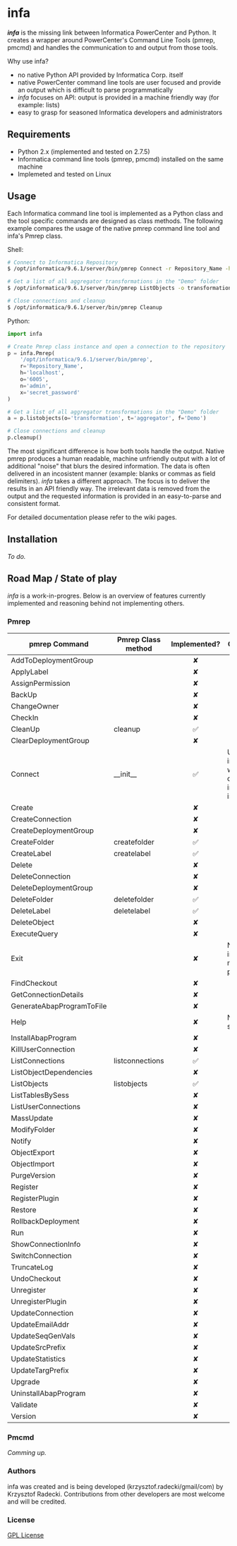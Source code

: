 # infa

**_infa_** is the missing link between Informatica PowerCenter and Python. It creates a wrapper around PowerCenter's Command Line Tools (pmrep, pmcmd) and handles the communication to and output from those tools.

Why use infa?
* no native Python API provided by Informatica Corp. itself
* native PowerCenter command line tools are user focused and provide an output which is difficult to parse programmatically
* _infa_ focuses on API: output is provided in a machine friendly way (for example: lists)
* easy to grasp for seasoned Informatica developers and administrators

## Requirements

* Python 2.x (implemented and tested on 2.7.5)
* Informatica command line tools (pmrep, pmcmd) installed on the same machine
* Implemeted and tested on Linux

## Usage

Each Informatica command line tool is implemented as a Python class and the tool specific commands are designed as class methods.
The following example compares the usage of the native pmrep command line tool and infa's Pmrep class.

Shell:
```sh
# Connect to Informatica Repository
$ /opt/informatica/9.6.1/server/bin/pmrep Connect -r Repository_Name -h localhost -o 6005 -n admin -x secret_password

# Get a list of all aggregator transformations in the "Demo" folder
$ /opt/informatica/9.6.1/server/bin/pmrep ListObjects -o transformation -t aggregator -f Demo

# Close connections and cleanup
$ /opt/informatica/9.6.1/server/bin/pmrep Cleanup
```

Python:
```Python
import infa

# Create Pmrep class instance and open a connection to the repository
p = infa.Pmrep(
    '/opt/informatica/9.6.1/server/bin/pmrep',
    r='Repository_Name',
    h='localhost',
    o='6005',
    n='admin',
    x='secret_password'
)

# Get a list of all aggregator transformations in the "Demo" folder
a = p.listobjects(o='transformation', t='aggregator', f='Demo')

# Close connections and cleanup
p.cleanup()
```
The most significant difference is how both tools handle the output. Native pmrep produces a human readable, machine unfriendly output with a lot of additional "noise" that blurs the desired information. The data is often delivered in an incosistent manner (example: blanks or commas as field delimiters).
_infa_ takes a different approach. The focus is to deliver the results in an API friendly way. The irrelevant data is removed from the output and the requested information is provided in an easy-to-parse and consistent format.

For detailed documentation please refer to the wiki pages.

## Installation

_To do._

## Road Map / State of play

_infa_ is a work-in-progres. Below is an overview of features currently implemented and reasoning behind not implementing others.

### Pmrep

| pmrep Command                       | Pmrep Class method                 | Implemented? | Comment  |
| ------------------------------------|------------------------------------|:------------:|----------|
| AddToDeploymentGroup                |                                    | ✘            |          |
| ApplyLabel                          |                                    | ✘            |          |
| AssignPermission                    |                                    | ✘            |          |
| BackUp                              |                                    | ✘            |          |
| ChangeOwner                         |                                    | ✘            |          |
| CheckIn                             |                                    | ✘            |          |
| CleanUp                             | cleanup                            | ✅            |          |
| ClearDeploymentGroup                |                                    | ✘            |          |
| Connect                             | \_\_init\_\_                       | ✅            |Used implicitly when class instance is created|
| Create                              |                                    | ✘            |          |
| CreateConnection                    |                                    | ✘            |          |
| CreateDeploymentGroup               |                                    | ✘            |          |
| CreateFolder                        | createfolder                       | ✅            |          |
| CreateLabel                         | createlabel                        | ✅            |          |
| Delete                              |                                    | ✘            |          |
| DeleteConnection                    |                                    | ✘            |          |
| DeleteDeploymentGroup               |                                    | ✘            |          |
| DeleteFolder                        | deletefolder                       | ✅            |          |
| DeleteLabel                         | deletelabel                        | ✅            |          |
| DeleteObject                        |                                    | ✘            |          |
| ExecuteQuery                        |                                    | ✘            |          |
| Exit                                |                                    | ✘            |No interactive mode planned|
| FindCheckout                        |                                    | ✘            |          |
| GetConnectionDetails                |                                    | ✘            |          |
| GenerateAbapProgramToFile           |                                    | ✘            |          |
| Help                                |                                    | ✘            |Not supported|
| InstallAbapProgram                  |                                    | ✘            |          |
| KillUserConnection                  |                                    | ✘            |          |
| ListConnections                     | listconnections                    | ✅            |          |
| ListObjectDependencies              |                                    | ✘            |          |
| ListObjects                         | listobjects                        | ✅            |          |
| ListTablesBySess                    |                                    | ✘            |          |
| ListUserConnections                 |                                    | ✘            |          |
| MassUpdate                          |                                    | ✘            |          |
| ModifyFolder                        |                                    | ✘            |          |
| Notify                              |                                    | ✘            |          |
| ObjectExport                        |                                    | ✘            |          |
| ObjectImport                        |                                    | ✘            |          |
| PurgeVersion                        |                                    | ✘            |          |
| Register                            |                                    | ✘            |          |
| RegisterPlugin                      |                                    | ✘            |          |
| Restore                             |                                    | ✘            |          |
| RollbackDeployment                  |                                    | ✘            |          |
| Run                                 |                                    | ✘            |          |
| ShowConnectionInfo                  |                                    | ✘            |          |
| SwitchConnection                    |                                    | ✘            |          |
| TruncateLog                         |                                    | ✘            |          |
| UndoCheckout                        |                                    | ✘            |          |
| Unregister                          |                                    | ✘            |          |
| UnregisterPlugin                    |                                    | ✘            |          |
| UpdateConnection                    |                                    | ✘            |          |
| UpdateEmailAddr                     |                                    | ✘            |          |
| UpdateSeqGenVals                    |                                    | ✘            |          |
| UpdateSrcPrefix                     |                                    | ✘            |          |
| UpdateStatistics                    |                                    | ✘            |          |
| UpdateTargPrefix                    |                                    | ✘            |          |
| Upgrade                             |                                    | ✘            |          |
| UninstallAbapProgram                |                                    | ✘            |          |
| Validate                            |                                    | ✘            |          |
| Version                             |                                    | ✘            |          |

### Pmcmd

_Comming up._

### Authors

infa was created and is being developed (krzysztof.radecki/gmail/com) by Krzysztof Radecki. Contributions from other developers are most welcome and will be credited.

### License

[GPL License](/LICENSE)
